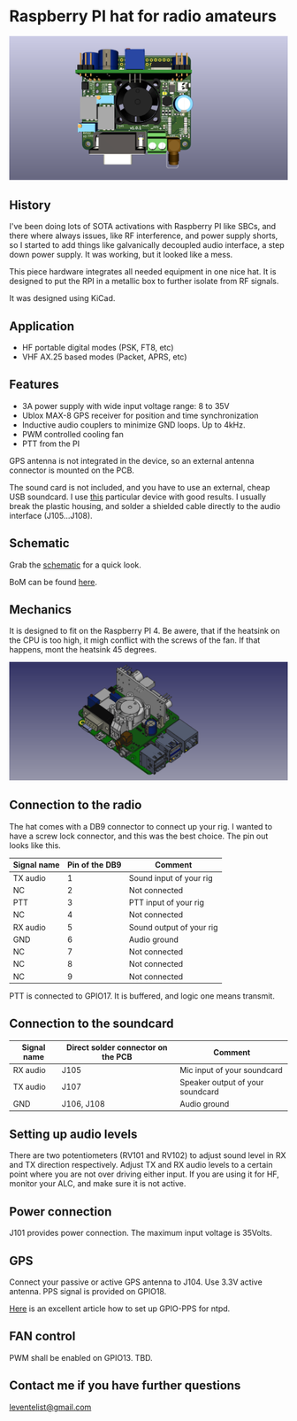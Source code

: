 # Raspberry PI hat for radio amateurs

![](https://github.com/leventelist/ham_hat/blob/master/images/HAM_Hat.png)

## History

I've been doing lots of SOTA activations with Raspberry PI like SBCs, and there
where always issues, like RF interference, and power supply shorts, so I started to
add things like galvanically decoupled audio interface, a step down power supply. It
was working, but it looked like a mess.

This piece hardware integrates all needed equipment in one nice hat. It is designed
to put the RPI in a metallic box to further isolate from RF signals.

It was designed using KiCad.

## Application

* HF portable digital modes (PSK, FT8, etc)
* VHF AX.25 based modes (Packet, APRS, etc)

## Features

 * 3A power supply with wide input voltage range: 8 to 35V
 * Ublox MAX-8 GPS receiver for position and time synchronization
 * Inductive audio couplers to minimize GND loops. Up to 4kHz.
 * PWM controlled cooling fan
 * PTT from the PI

GPS antenna is not integrated in the device, so an external antenna connector is
mounted on the PCB.

The sound card is not included, and you have to use an external, cheap USB soundcard.
I use [this](https://www.axagon.eu/en/produkty/ada-17) particular device with good
results. I usually break the plastic housing, and solder a shielded cable directly
to the audio interface (J105...J108).

## Schematic

Grab the [schematic](https://github.com/leventelist/ham_hat/blob/master/doc/HAM_Hat.pdf)
for a quick look.

BoM can be found [here](https://github.com/leventelist/ham_hat/blob/master/doc/HAM_Hat_bom.csv).

## Mechanics

It is designed to fit on the Raspberry PI 4. Be awere, that if the heatsink on the CPU is too high, it migh
conflict with the screws of the fan. If that happens, mont the heatsink 45 degrees.  

![](https://github.com/leventelist/ham_hat/blob/master/images/hat_assembly.png)

## Connection to the radio

The hat comes with a DB9 connector to connect up your rig. I wanted to have a screw lock
connector, and this was the best choice. The pin out looks like this.

| Signal name | Pin of the DB9 | Comment                  |
|-------------|----------------|--------------------------|
| TX audio    | 1              | Sound input of your rig  |
| NC          | 2              | Not connected            |
| PTT         | 3              | PTT input of your rig    |
| NC          | 4              | Not connected            |
| RX audio    | 5              | Sound output of your rig |
| GND         | 6              | Audio ground             |
| NC          | 7              | Not connected            |
| NC          | 8              | Not connected            |
| NC          | 9              | Not connected            |

PTT is connected to GPIO17. It is buffered, and logic one means transmit.

## Connection to the soundcard

| Signal name | Direct solder connector on the PCB | Comment                          |
|-------------|------------------------------------|----------------------------------|
| RX audio    | J105                               | Mic input of your soundcard      |
| TX audio    | J107                               | Speaker output of your soundcard |
| GND         | J106, J108                         | Audio ground                     |

## Setting up audio levels

There are two potentiometers (RV101 and RV102) to adjust sound level in RX and TX direction respectively. Adjust TX and RX
audio levels to a certain point where you are not over driving either input. If you
are using it for HF, monitor your ALC, and make sure it is not active.

## Power connection

J101 provides power connection. The maximum input voltage is 35Volts.


## GPS

Connect your passive or active GPS antenna to J104. Use 3.3V active antenna. PPS signal is provided on GPIO18.

[Here](https://austinsnerdythings.com/2021/04/19/microsecond-accurate-ntp-with-a-raspberry-pi-and-pps-gps/) is an excellent article how to set up GPIO-PPS for ntpd.

## FAN control

PWM shall be enabled on GPIO13. TBD.

## Contact me if you have further questions

leventelist@gmail.com
